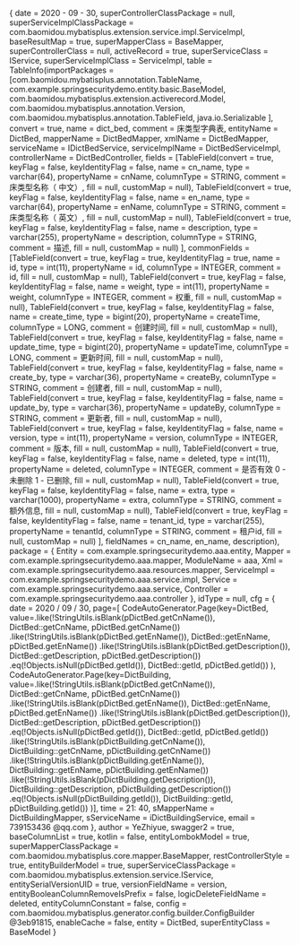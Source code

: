{
    date = 2020 - 09 - 30,
    superControllerClassPackage = null,
    superServiceImplClassPackage = com.baomidou.mybatisplus.extension.service.impl.ServiceImpl,
    baseResultMap = true,
    superMapperClass = BaseMapper,
    superControllerClass = null,
    activeRecord = true,
    superServiceClass = IService,
    superServiceImplClass = ServiceImpl,
    table = TableInfo(importPackages = [com.baomidou.mybatisplus.annotation.TableName,
            com.example.springsecuritydemo.entity.basic.BaseModel,
            com.baomidou.mybatisplus.extension.activerecord.Model,
            com.baomidou.mybatisplus.annotation.Version,
            com.baomidou.mybatisplus.annotation.TableField,
            java.io.Serializable
        ],
        convert = true,
        name = dict_bed,
        comment = 床类型字典表,
        entityName = DictBed,
        mapperName = DictBedMapper,
        xmlName = DictBedMapper,
        serviceName = IDictBedService,
        serviceImplName = DictBedServiceImpl,
        controllerName = DictBedController,
        fields = [TableField(convert = true,
                keyFlag = false,
                keyIdentityFlag = false,
                name = cn_name,
                type = varchar(64),
                propertyName = cnName,
                columnType = STRING,
                comment = 床类型名称（ 中文）,
                fill = null,
                customMap = null),
            TableField(convert = true,
                keyFlag = false,
                keyIdentityFlag = false,
                name = en_name,
                type = varchar(64),
                propertyName = enName,
                columnType = STRING,
                comment = 床类型名称（ 英文）,
                fill = null,
                customMap = null),
            TableField(convert = true,
                keyFlag = false,
                keyIdentityFlag = false,
                name = description,
                type = varchar(255),
                propertyName = description,
                columnType = STRING,
                comment = 描述,
                fill = null,
                customMap = null)
        ],
        commonFields = [TableField(convert = true,
                keyFlag = true,
                keyIdentityFlag = true,
                name = id,
                type = int(11),
                propertyName = id,
                columnType = INTEGER,
                comment = id,
                fill = null,
                customMap = null),
            TableField(convert = true,
                keyFlag = false,
                keyIdentityFlag = false,
                name = weight,
                type = int(11),
                propertyName = weight,
                columnType = INTEGER,
                comment = 权重,
                fill = null,
                customMap = null),
            TableField(convert = true,
                keyFlag = false,
                keyIdentityFlag = false,
                name = create_time,
                type = bigint(20),
                propertyName = createTime,
                columnType = LONG,
                comment = 创建时间,
                fill = null,
                customMap = null),
            TableField(convert = true,
                keyFlag = false,
                keyIdentityFlag = false,
                name = update_time,
                type = bigint(20),
                propertyName = updateTime,
                columnType = LONG,
                comment = 更新时间,
                fill = null,
                customMap = null),
            TableField(convert = true,
                keyFlag = false,
                keyIdentityFlag = false,
                name = create_by,
                type = varchar(36),
                propertyName = createBy,
                columnType = STRING,
                comment = 创建者,
                fill = null,
                customMap = null),
            TableField(convert = true,
                keyFlag = false,
                keyIdentityFlag = false,
                name = update_by,
                type = varchar(36),
                propertyName = updateBy,
                columnType = STRING,
                comment = 更新者,
                fill = null,
                customMap = null),
            TableField(convert = true,
                keyFlag = false,
                keyIdentityFlag = false,
                name = version,
                type = int(11),
                propertyName = version,
                columnType = INTEGER,
                comment = 版本,
                fill = null,
                customMap = null),
            TableField(convert = true,
                keyFlag = false,
                keyIdentityFlag = false,
                name = deleted,
                type = int(11),
                propertyName = deleted,
                columnType = INTEGER,
                comment = 是否有效 0 - 未删除 1 - 已删除,
                fill = null,
                customMap = null),
            TableField(convert = true,
                keyFlag = false,
                keyIdentityFlag = false,
                name = extra,
                type = varchar(1000),
                propertyName = extra,
                columnType = STRING,
                comment = 额外信息,
                fill = null,
                customMap = null),
            TableField(convert = true,
                keyFlag = false,
                keyIdentityFlag = false,
                name = tenant_id,
                type = varchar(255),
                propertyName = tenantId,
                columnType = STRING,
                comment = 租户id,
                fill = null,
                customMap = null)
        ],
        fieldNames = cn_name,
        en_name,
        description),
    package = {
        Entity = com.example.springsecuritydemo.aaa.entity,
        Mapper = com.example.springsecuritydemo.aaa.mapper,
        ModuleName = aaa,
        Xml = com.example.springsecuritydemo.aaa.resources.mapper,
        ServiceImpl = com.example.springsecuritydemo.aaa.service.impl,
        Service = com.example.springsecuritydemo.aaa.service,
        Controller = com.example.springsecuritydemo.aaa.controller
    },
    idType = null,
    cfg = {
        date = 2020 / 09 / 30,
        page=[
        CodeAutoGenerator.Page(key=DictBed, value=.like(!StringUtils.isBlank(pDictBed.getCnName()), DictBed::getCnName, pDictBed.getCnName())
            .like(!StringUtils.isBlank(pDictBed.getEnName()), DictBed::getEnName, pDictBed.getEnName())
            .like(!StringUtils.isBlank(pDictBed.getDescription()), DictBed::getDescription, pDictBed.getDescription())
            .eq(!Objects.isNull(pDictBed.getId()), DictBed::getId, pDictBed.getId())
            ), CodeAutoGenerator.Page(key=DictBuilding, value=.like(!StringUtils.isBlank(pDictBed.getCnName()), DictBed::getCnName, pDictBed.getCnName())
            .like(!StringUtils.isBlank(pDictBed.getEnName()), DictBed::getEnName, pDictBed.getEnName())
            .like(!StringUtils.isBlank(pDictBed.getDescription()), DictBed::getDescription, pDictBed.getDescription())
            .eq(!Objects.isNull(pDictBed.getId()), DictBed::getId, pDictBed.getId())
            .like(!StringUtils.isBlank(pDictBuilding.getCnName()), DictBuilding::getCnName, pDictBuilding.getCnName())
            .like(!StringUtils.isBlank(pDictBuilding.getEnName()), DictBuilding::getEnName, pDictBuilding.getEnName())
            .like(!StringUtils.isBlank(pDictBuilding.getDescription()), DictBuilding::getDescription, pDictBuilding.getDescription())
            .eq(!Objects.isNull(pDictBuilding.getId()), DictBuilding::getId, pDictBuilding.getId())
        )],
        time = 21: 40,
        sMapperName = DictBuildingMapper,
        sServiceName = iDictBuildingService,
        email = 739153436 @qq.com
    },
    author = YeZhiyue,
    swagger2 = true,
    baseColumnList = true,
    kotlin = false,
    entityLombokModel = true,
    superMapperClassPackage = com.baomidou.mybatisplus.core.mapper.BaseMapper,
    restControllerStyle = true,
    entityBuilderModel = true,
    superServiceClassPackage = com.baomidou.mybatisplus.extension.service.IService,
    entitySerialVersionUID = true,
    versionFieldName = version,
    entityBooleanColumnRemoveIsPrefix = false,
    logicDeleteFieldName = deleted,
    entityColumnConstant = false,
    config = com.baomidou.mybatisplus.generator.config.builder.ConfigBuilder @3eb91815,
    enableCache = false,
    entity = DictBed,
    superEntityClass = BaseModel
}